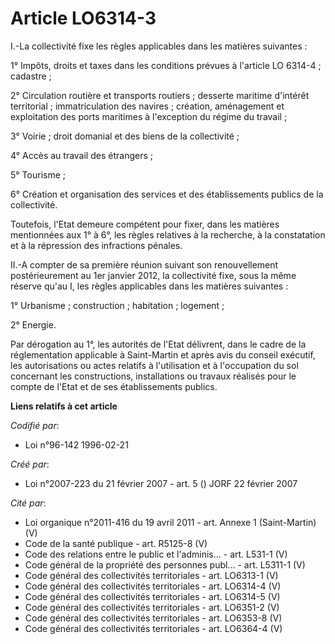 # Article LO6314-3

I.-La collectivité fixe les règles applicables dans les matières suivantes : 

1° Impôts, droits et taxes dans les conditions prévues à l'article LO 6314-4 ; cadastre ; 

2° Circulation routière et transports routiers ; desserte maritime d'intérêt territorial ; immatriculation des navires ;
création, aménagement et exploitation des ports maritimes à l'exception du régime du travail ; 

3° Voirie ; droit domanial et des biens de la collectivité ; 

4° Accès au travail des étrangers ; 

5° Tourisme ; 

6° Création et organisation des services et des établissements publics de la collectivité. 

Toutefois, l'Etat demeure compétent pour fixer, dans les matières mentionnées aux 1° à 6°, les règles relatives à la
recherche, à la constatation et à la répression des infractions pénales. 

II.-A compter de sa première réunion suivant son renouvellement postérieurement au 1er janvier 2012, la collectivité fixe,
sous la même réserve qu'au I, les règles applicables dans les matières suivantes : 

1° Urbanisme ; construction ; habitation ; logement ; 

2° Energie. 

Par dérogation au 1°, les autorités de l'Etat délivrent, dans le cadre de la réglementation applicable à Saint-Martin et
après avis du conseil exécutif, les autorisations ou actes relatifs à l'utilisation et à l'occupation du sol concernant les
constructions, installations ou travaux réalisés pour le compte de l'Etat et de ses établissements publics.

**Liens relatifs à cet article**

_Codifié par_:

  - Loi n°96-142 1996-02-21

_Créé par_:

  - Loi n°2007-223 du 21 février 2007 - art. 5 () JORF 22 février 2007

_Cité par_:

  - Loi organique n°2011-416 du 19 avril 2011 - art. Annexe 1 (Saint-Martin) (V)
  - Code de la santé publique - art. R5125-8 (V)
  - Code des relations entre le public et l'adminis... - art. L531-1 (V)
  - Code général de la propriété des personnes publ... - art. L5311-1 (V)
  - Code général des collectivités territoriales - art. LO6313-1 (V)
  - Code général des collectivités territoriales - art. LO6314-4 (V)
  - Code général des collectivités territoriales - art. LO6314-5 (V)
  - Code général des collectivités territoriales - art. LO6351-2 (V)
  - Code général des collectivités territoriales - art. LO6353-8 (V)
  - Code général des collectivités territoriales - art. LO6364-4 (V)
